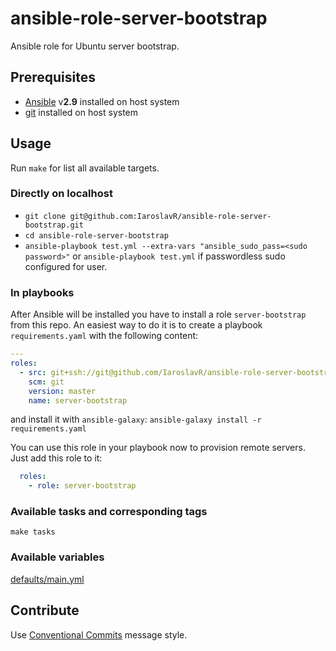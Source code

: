 # ansible-role-server-bootstrap
Ansible role for Ubuntu server bootstrap.

## Prerequisites
- [Ansible][ans] v**2.9** installed on host system
- [git][git] installed on host system

## Usage

Run `make` for list all available targets.

### Directly on localhost
- `git clone git@github.com:IaroslavR/ansible-role-server-bootstrap.git`
- `cd ansible-role-server-bootstrap`
-  `ansible-playbook test.yml --extra-vars "ansible_sudo_pass=<sudo password>"` or `ansible-playbook test.yml` if passwordless sudo configured for user.

### In playbooks
After Ansible will be installed you have to install a role `server-bootstrap` from this repo.
An easiest way to do it is to create a playbook `requirements.yaml` with the following content:
```yaml
---
roles:
  - src: git+ssh://git@github.com/IaroslavR/ansible-role-server-bootstrap.git
    scm: git
    version: master
    name: server-bootstrap
```
and install it with `ansible-galaxy`: `ansible-galaxy install -r requirements.yaml`

You can use this role in your playbook now to provision remote servers. Just add this role to it:
```yaml
  roles:
    - role: server-bootstrap
```

### Available tasks and corresponding tags

`make tasks`

### Available variables

[defaults/main.yml](defaults/main.yml)

## Contribute

Use [Conventional Commits][cc] message style.

[ans]: https://docs.ansible.com/ansible/latest/installation_guide/intro_installation.html#installing-ansible-on-ubuntu
[git]: https://git-scm.com/download/linux
[cc]: https://www.conventionalcommits.org/en/v1.0.0/
